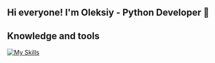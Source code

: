 ## Hi everyone! I'm Oleksiy - Python Developer 👋


## Knowledge and tools

[![My Skills](https://skillicons.dev/icons?i=py,django,docker,fastapi,git,github,postgres,redis,html,css,postman,pycharm,vscode,react)](https://skillicons.dev)

